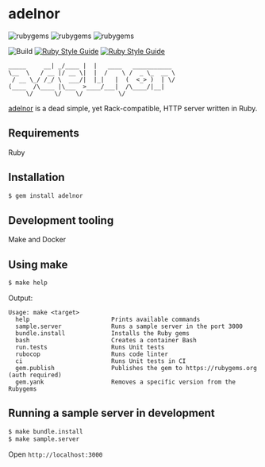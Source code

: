 # adelnor 

![rubygems](https://badgen.net/rubygems/n/adelnor) 
![rubygems](https://badgen.net/rubygems/v/adelnor/latest) 
![rubygems](https://badgen.net/rubygems/dt/adelnor) 

![Build](https://github.com/leandronsp/adelnor/actions/workflows/build.yml/badge.svg) 
[![Ruby Style Guide](https://img.shields.io/badge/code_style-rubocop-brightgreen.svg)](https://github.com/rubocop/rubocop) 
[![Ruby Style Guide](https://img.shields.io/badge/code_style-community-brightgreen.svg)](https://rubystyle.guide)
```            .___     .__                       
_____     __| _/____ |  |   ____   ___________ 
\__  \   / __ |/ __ \|  |  /    \ /  _ \_  __ \
 / __ \_/ /_/ \  ___/|  |_|   |  (  <_> )  | \/
(____  /\____ |\___  >____/___|  /\____/|__|   
     \/      \/    \/          \/              
```

[adelnor](https://rubygems.org/gems/adelnor) is a dead simple, yet Rack-compatible, HTTP server written in Ruby.

## Requirements

Ruby

## Installation
```bash
$ gem install adelnor
```

## Development tooling

Make and Docker

## Using make

```bash
$ make help
```
Output:
```
Usage: make <target>
  help                       Prints available commands
  sample.server              Runs a sample server in the port 3000
  bundle.install             Installs the Ruby gems
  bash                       Creates a container Bash
  run.tests                  Runs Unit tests
  rubocop                    Runs code linter
  ci                         Runs Unit tests in CI
  gem.publish                Publishes the gem to https://rubygems.org (auth required)
  gem.yank                   Removes a specific version from the Rubygems
```

## Running a sample server in development

```bash
$ make bundle.install
$ make sample.server
```

Open `http://localhost:3000`
